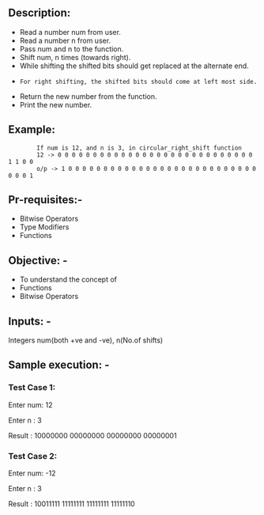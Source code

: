 ## Description:

* Read a number num from user.
* Read a number n from user.
* Pass num and n to the function.
* Shift num, n times (towards right).
* While shifting the shifted bits should get replaced at the alternate end.
*     For right shifting, the shifted bits should come at left most side.
* Return the new number from the function.
* Print the new number.
## Example:

            If num is 12, and n is 3, in circular_right_shift function
            12 -> 0 0 0 0 0 0 0 0 0 0 0 0 0 0 0 0 0 0 0 0 0 0 0 0 0 0 0 0 1 1 0 0
            o/p -> 1 0 0 0 0 0 0 0 0 0 0 0 0 0 0 0 0 0 0 0 0 0 0 0 0 0 0 0 0 0 0 1

## Pr-requisites:-

* Bitwise Operators
* Type Modifiers
* Functions
## Objective: -

* To understand the concept of
*    Functions
*    Bitwise Operators
## Inputs: -

 Integers num(both +ve and -ve), n(No.of shifts)
## Sample execution: -
### Test Case 1:
Enter num: 12

Enter n : 3

Result : 10000000 00000000 00000000 00000001

### Test Case 2: 
Enter num: -12

Enter n : 3

Result : 10011111 11111111 11111111 11111110


